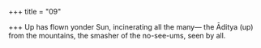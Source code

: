 +++
title = "09"

+++
Up has flown yonder Sun, incinerating all the many—
the Āditya (up) from the mountains, the smasher of the no-see-ums,  seen by all.